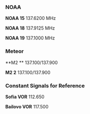 ### NOAA

**NOAA 15**	 137.6200 MHz

**NOAA 18**	 137.9125 MHz

**NOAA 19**	 137.1000 MHz

### Meteor

**M2  **  137.100/137.900

**M2 2**  137.100/137.900


### Constant Signals for Reference

**Sofia VOR**    112.650

**Bailovo VOR**  117.500

